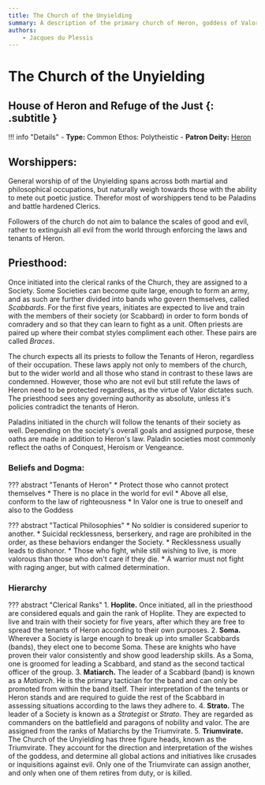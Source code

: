 ```yaml
---
title: The Church of the Unyielding
summary: A description of the primary church of Heron, goddess of Valor, Poetic Justice and Retribution.
authors:
    - Jacques du Plessis
---
```

# The Church of the Unyielding
## House of Heron and Refuge of the Just {: .subtitle }

!!! info "Details"
    - **Type:** Common Ethos: Polytheistic
    - **Patron Deity:** [Heron](../deities/heron)

## Worshippers:
General worship of of the Unyielding spans across both martial and philosophical occupations, but naturally weigh towards those with the ability to mete out poetic justice.  Therefor most of worshippers tend to be Paladins and battle hardened Clerics.

Followers of the church do not aim to balance the scales of good and evil, rather to extinguish all evil from the world through enforcing the laws and tenants of Heron.

## Priesthood:
Once initiated into the clerical ranks of the Church, they are assigned to a Society.  Some Societies can become quite large, enough to form an army, and as such are further divided into bands who govern themselves, called _Scabbards_. For the first five years, initiates are expected to live and train with the members of their society (or Scabbard) in order to form bonds of comradery and so that they can learn to fight as a unit.  Often priests are paired up where their combat styles compliment each other.  These pairs are called _Braces_.

The church expects all its priests to follow the Tenants of Heron, regardless of their occupation.  These laws apply not only to members of the church, but to the wider world and all those who stand in contrast to these laws are condemned.  However, those who are not evil but still refute the laws of Heron need to be protected regardless, as the virtue of Valor dictates such.  The priesthood sees any governing authority as absolute, unless it's policies contradict the tenants of Heron.

Paladins initiated in the church will follow the tenants of their society as well.  Depending on the society's overall goals and assigned purpose, these oaths are made in addition to Heron's law.  Paladin societies most commonly reflect the oaths of Conquest, Heroism or Vengeance.

### Beliefs and Dogma: 

??? abstract "Tenants of Heron"
    * Protect those who cannot protect themselves
    * There is no place in the world for evil
    * Above all else, conform to the law of righteousness
    * In Valor one is true to oneself and also to the Goddess

??? abstract "Tactical Philosophies"
    * No soldier is considered superior to another. 
    * Suicidal recklessness, berserkery, and rage are prohibited in the order, as these behaviors endanger the Society. 
    * Recklessness usually leads to dishonor.
    * Those who fight, while still wishing to live, is more valorous than those who don't care if they die.
    * A warrior must not fight with raging anger, but with calmed determination.

### Hierarchy

??? abstract "Clerical Ranks"
    1. **Hoplite.** Once initiated, all in the priesthood are considered equals and gain the rank of Hoplite.  They are expected to live and train with their society for five years, after which they are free to spread the tenants of Heron according to their own purposes.
    2. **Soma.** Wherever a Society is large enough to break up into smaller Scabbards (bands), they elect one to become Soma.  These are knights who have proven their valor consistently and show good leadership skills.  As a Soma, one is groomed for leading a Scabbard, and stand as the second tactical officer of the group.
    3. **Matiarch.** The leader of a Scabbard (band) is known as a _Matiarch_. He is the primary tactician for the band and can only be promoted from within the band itself.  Their interpretation of the tenants or Heron stands and are required to guide the rest of the Scabbard in assessing situations according to the laws they adhere to.
    4. **Strato.** The leader of a Society is known as a _Strategist_ or _Strato_.  They are regarded as commanders on the battlefield and paragons of nobility and valor.  The are assigned from the ranks of Matiarchs by the Triumvirate.
    5. **Triumvirate.** The Church of the Unyielding has three figure heads, known as the Triumvirate.  They account for the direction and interpretation of the wishes of the goddess, and determine all global actions and  initiatives like crusades or inquisitions against evil.  Only one of the Triumvirate can assign another, and only when one of them retires from duty, or is killed.
